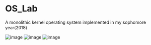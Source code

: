 # OS_Lab
A monolithic kernel operating system implemented in my sophomore year(2018)   

![image](https://user-images.githubusercontent.com/26158873/125059067-847b4f00-e0dd-11eb-8782-6503e66ae058.png)
![image](https://user-images.githubusercontent.com/26158873/125059085-89400300-e0dd-11eb-9a56-e521e56c4a3b.png)
![image](https://user-images.githubusercontent.com/26158873/125059101-8e04b700-e0dd-11eb-8d3c-ec769bb67e0f.png)
